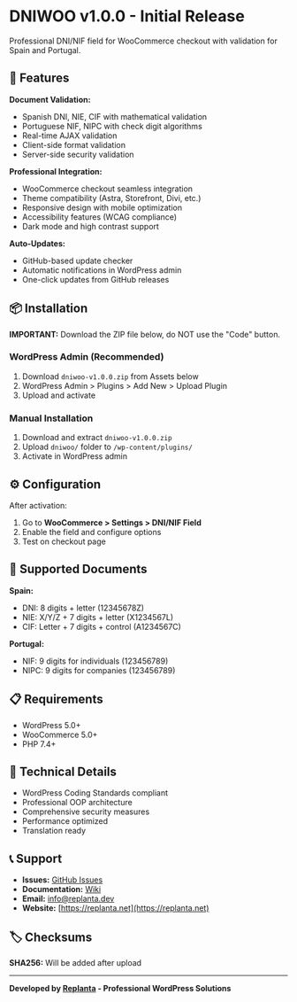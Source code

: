 # DNIWOO v1.0.0 - Initial Release

Professional DNI/NIF field for WooCommerce checkout with validation for Spain and Portugal.

## 🚀 Features

**Document Validation:**
- Spanish DNI, NIE, CIF with mathematical validation
- Portuguese NIF, NIPC with check digit algorithms
- Real-time AJAX validation
- Client-side format validation
- Server-side security validation

**Professional Integration:**
- WooCommerce checkout seamless integration
- Theme compatibility (Astra, Storefront, Divi, etc.)
- Responsive design with mobile optimization
- Accessibility features (WCAG compliance)
- Dark mode and high contrast support

**Auto-Updates:**
- GitHub-based update checker
- Automatic notifications in WordPress admin
- One-click updates from GitHub releases

## 📦 Installation

**IMPORTANT:** Download the ZIP file below, do NOT use the "Code" button.

### WordPress Admin (Recommended)
1. Download `dniwoo-v1.0.0.zip` from Assets below
2. WordPress Admin > Plugins > Add New > Upload Plugin
3. Upload and activate

### Manual Installation
1. Download and extract `dniwoo-v1.0.0.zip`
2. Upload `dniwoo/` folder to `/wp-content/plugins/`
3. Activate in WordPress admin

## ⚙️ Configuration

After activation:
1. Go to **WooCommerce > Settings > DNI/NIF Field**
2. Enable the field and configure options
3. Test on checkout page

## 🧪 Supported Documents

**Spain:**
- DNI: 8 digits + letter (12345678Z)
- NIE: X/Y/Z + 7 digits + letter (X1234567L)
- CIF: Letter + 7 digits + control (A1234567C)

**Portugal:**
- NIF: 9 digits for individuals (123456789)
- NIPC: 9 digits for companies (123456789)

## 📋 Requirements

- WordPress 5.0+
- WooCommerce 5.0+
- PHP 7.4+

## 🔧 Technical Details

- WordPress Coding Standards compliant
- Professional OOP architecture
- Comprehensive security measures
- Performance optimized
- Translation ready

## 📞 Support

- **Issues:** [GitHub Issues](https://github.com/replantadev/dniwoo/issues)
- **Documentation:** [Wiki](https://github.com/replantadev/dniwoo/wiki)
- **Email:** info@replanta.dev
- **Website:** [https://replanta.net](https://replanta.net)

## 🏷️ Checksums

**SHA256:** Will be added after upload

---

**Developed by [Replanta](https://replanta.net) - Professional WordPress Solutions**
